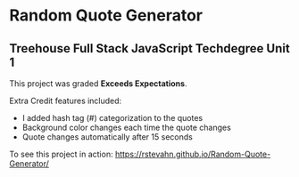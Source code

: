 # Random Quote Generator
## Treehouse Full Stack JavaScript Techdegree Unit 1

This project was graded **Exceeds Expectations**.

Extra Credit features included:
- I added hash tag (#) categorization to the quotes
- Background color changes each time the quote changes
- Quote changes automatically after 15 seconds

To see this project in action: https://rstevahn.github.io/Random-Quote-Generator/